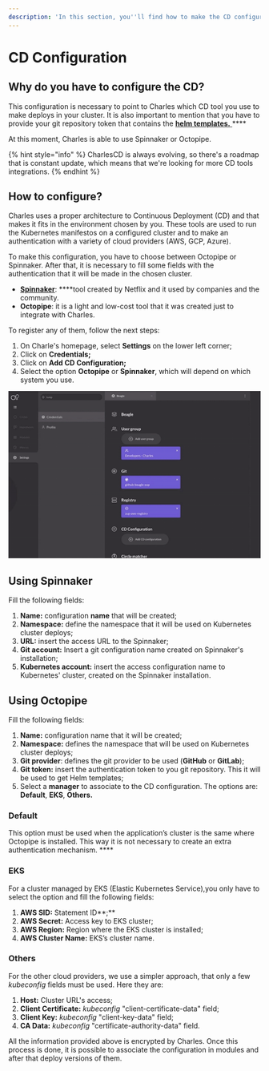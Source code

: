 ```yaml
---
description: 'In this section, you''ll find how to make the CD configuration'
---
```


# CD Configuration

## Why do you have to configure the CD? 

This configuration is necessary to point to Charles which CD tool you use to make deploys in your cluster. It is also important to mention that you have to provide your git repository token that contains the [**helm templates.** ](../get-started/creating-your-first-module/how-to-configure-chart-template.md#what-is-helm)\*\*\*\*

At this moment, Charles is able to use Spinnaker or Octopipe. 

{% hint style="info" %}
CharlesCD is always evolving, so there's a roadmap that is constant update, which means that we're looking for more CD tools integrations.
{% endhint %}

## How to configure?

Charles uses a proper architecture to Continuous Deployment \(CD\) and that makes it fits in the environment chosen by you. These tools are used to run the Kubernetes manifestos on a configured cluster and to make an authentication with a variety of cloud providers \(AWS, GCP, Azure\). 

To make this configuration, you have to choose between Octopipe or Spinnaker. After that, it is necessary to fill some fields with the authentication that it will be made in the chosen cluster.

* [**Spinnaker**](https://www.spinnaker.io/): ****tool created by Netflix and it used by companies and the community.  
* **Octopipe**: it is a light and low-cost tool that it was created just to integrate with Charles.

To register any of them, follow the next steps: 

1. On Charle's homepage, select **Settings** on the lower left corner;
2. Click on **Credentials;**
3. Click on **Add CD Configuration;**
4. Select the option **Octopipe** or **Spinnaker**, which will depend on which system you use. 

![Initial register process to configure CD](../.gitbook/assets/cd-configuration-2-1%20%281%29.gif)

## Using Spinnaker

Fill the following fields:

1. **Name:** configuration **name** that will be created;
2. **Namespace:** define the namespace that it will be used on Kubernetes cluster deploys;
3. **URL:** insert the access URL to the Spinnaker;
4. **Git account:** Insert a git configuration name created on Spinnaker's installation;
5. **Kubernetes account:** insert the access configuration name to Kubernetes' cluster, created on the Spinnaker installation. 

## Using Octopipe

Fill the following fields:

1. **Name:** configuration name that it will be created; 
2. **Namespace:** defines the namespace that will be used on Kubernetes cluster deploys; 
3. **Git provider**: defines the git provider to be used \(**GitHub** or **GitLab**\);
4. **Git token:**  insert the authentication token to you git repository. This it will be used to get Helm templates; 
5. Select a **manager** to associate to the CD configuration. The options are: **Default**, **EKS**, **Others.**

### **Default**

This option must be used when the application’s cluster is the same where Octopipe is installed. This way it is not necessary to create an extra authentication mechanism. ****

### **EKS**

For a cluster managed by EKS \(Elastic Kubernetes Service\),you only have to select the option and fill the following fields:

1. **AWS SID:** Statement ID**;**
2. **AWS Secret:** Access key to EKS cluster; 
3. **AWS Region:** Region where the EKS cluster is installed; 
4. **AWS Cluster Name:** EKS’s cluster name.

### **Others**

For the other cloud providers, we use a simpler approach, that only a few _kubeconfig_ fields must be used. Here they are: 

1. **Host:** Cluster URL's access;
2. **Client Certificate:** _kubeconfig_ "client-certificate-data" field;
3. **Client Key:** _kubeconfig_  "client-key-data" field;
4. **CA Data:** _kubeconfig_  "certificate-authority-data" field.

All the information provided above is encrypted by Charles. Once this process is done, it is possible to associate the configuration in modules and after that deploy versions of them.  


